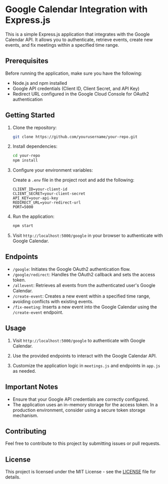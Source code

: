 # Google Calendar Integration with Express.js

This is a simple Express.js application that integrates with the Google Calendar API. It allows you to authenticate, retrieve events, create new events, and fix meetings within a specified time range.

## Prerequisites

Before running the application, make sure you have the following:

- Node.js and npm installed
- Google API credentials (Client ID, Client Secret, and API Key)
- Redirect URL configured in the Google Cloud Console for OAuth2 authentication

## Getting Started

1. Clone the repository:

    ```bash
    git clone https://github.com/yourusername/your-repo.git
    ```

2. Install dependencies:

    ```bash
    cd your-repo
    npm install
    ```

3. Configure your environment variables:

    Create a `.env` file in the project root and add the following:

    ```env
    CLIENT_ID=your-client-id
    CLIENT_SECRET=your-client-secret
    API_KEY=your-api-key
    REDIRECT_URL=your-redirect-url
    PORT=5000
    ```

4. Run the application:

    ```bash
    npm start
    ```

5. Visit `http://localhost:5000/google` in your browser to authenticate with Google Calendar.

## Endpoints

- `/google`: Initiates the Google OAuth2 authentication flow.
- `/google/redirect`: Handles the OAuth2 callback and sets the access token.
- `/allevent`: Retrieves all events from the authenticated user's Google Calendar.
- `/create-event`: Creates a new event within a specified time range, avoiding conflicts with existing events.
- `/fix-meeting`: Inserts a new event into the Google Calendar using the `/create-event` endpoint.

## Usage

1. Visit `http://localhost:5000/google` to authenticate with Google Calendar.

2. Use the provided endpoints to interact with the Google Calendar API.

3. Customize the application logic in `meetings.js` and endpoints in `app.js` as needed.

## Important Notes

- Ensure that your Google API credentials are correctly configured.
- The application uses an in-memory storage for the access token. In a production environment, consider using a secure token storage mechanism.

## Contributing

Feel free to contribute to this project by submitting issues or pull requests.

## License

This project is licensed under the MIT License - see the [LICENSE](LICENSE) file for details.
